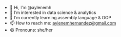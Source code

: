 - 👋 Hi, I’m @aylenemh
- 👀 I’m interested in data science & analytics 
- 🌱 I’m currently learning assembly language & OOP
- 📫 How to reach me: aylenemhernandez@gmail.com
- 😄 Pronouns: she/her

<!---
aylenemh/aylenemh is a ✨ special ✨ repository because its `README.md` (this file) appears on your GitHub profile.
You can click the Preview link to take a look at your changes.
--->
